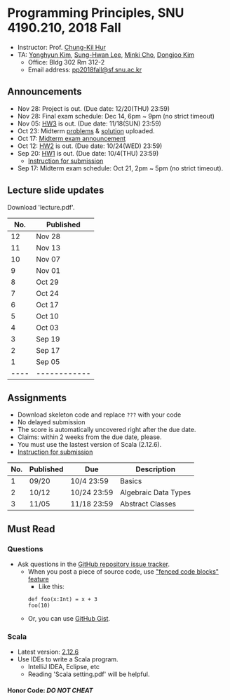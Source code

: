 # Programming Principles, SNU 4190.210, 2018 Fall

- Instructor: Prof. [Chung-Kil Hur](http://sf.snu.ac.kr/gil.hur)
- TA: [Yonghyun Kim](http://sf.snu.ac.kr/yonghyun.kim), [Sung-Hwan Lee](http://sf.snu.ac.kr/sunghwan.lee/), [Minki Cho](http://sf.snu.ac.kr/minki.cho), [Dongjoo Kim](http://sf.snu.ac.kr/dongjoo.kim)
    + Office: Bldg 302 Rm 312-2
    + Email address: pp2018fall@sf.snu.ac.kr

## Announcements
- Nov 28: Project is out. (Due date: 12/20(THU) 23:59)
- Nov 28: Final exam schedule: Dec 14, 6pm ~ 9pm (no strict timeout)
- Nov 05: [HW3](assignments/hw3) is out. (Due date: 11/18(SUN) 23:59)
- Oct 23: Midterm [problems](https://github.com/snu-sf-class/pp201802/tree/master/midterm/problems) & [solution](https://github.com/snu-sf-class/pp201802/tree/master/midterm/solution) uploaded.
- Oct 17: [Midterm exam announcement](https://github.com/snu-sf-class/pp201802/blob/master/MidtermInstruction.md)
- Oct 12: [HW2](assignments/hw2) is out. (Due date: 10/24(WED) 23:59)
- Sep 20: [HW1](assignments/hw1) is out. (Due date: 10/4(THU) 23:59)
    + [Instruction for submission](https://github.com/snu-sf-class/pp201802/issues/7)
- Sep 17: Midterm exam schedule: Oct 21, 2pm ~ 5pm (no strict timeout).

##  Lecture slide updates

Download 'lecture.pdf'.

|No. | Published    |
|----|------------  |
| 12 | Nov 28       |
| 11 | Nov 13       |
| 10 | Nov 07       |
| 9  | Nov 01       |
| 8  | Oct 29       |
| 7  | Oct 24       |
| 6  | Oct 17       |
| 5  | Oct 10       |
| 4  | Oct 03       |
| 3  | Sep 19       |
| 2  | Sep 17       |
| 1  | Sep 05       |
|----|------------  |


## Assignments
- Download skeleton code and replace `???` with your code
- No delayed submission
- The score is automatically uncovered right after the due date.
- Claims: within 2 weeks from the due date, please.
- You must use the lastest version of Scala (2.12.6).
- [Instruction for submission](https://github.com/snu-sf-class/pp201802/issues/7)

|No. | Published     | Due       	| Description                   	 	 	 	 	 	 	 	 	 	  	|
|----|------------	|------------	|----------------------	|
| 1 | 09/20     	|10/4 23:59    | Basics                                                            	|
| 2 | 10/12     	|10/24 23:59    | Algebraic Data Types                                                            	|
| 3 | 11/05     	|11/18 23:59    | Abstract Classes                                                            	|


## Must Read

### Questions

- Ask questions in the [GitHub repository issue tracker](https://github.com/snu-sf-class/pp201802/issues).
    + When you post a piece of source code, use ["fenced code blocks" feature](https://help.github.com/articles/creating-and-highlighting-code-blocks/)
      * Like this:
      ```
      def foo(x:Int) = x + 3
      foo(10)
      ```
    + Or, you can use [GitHub Gist](https://gist.github.com/).

### Scala
- Latest version: [2.12.6](https://www.scala-lang.org/)
- Use IDEs to write a Scala program.
    + IntelliJ IDEA, Eclipse, etc
    + Reading 'Scala setting.pdf' will be helpful.

#### Honor Code: *DO NOT CHEAT*
